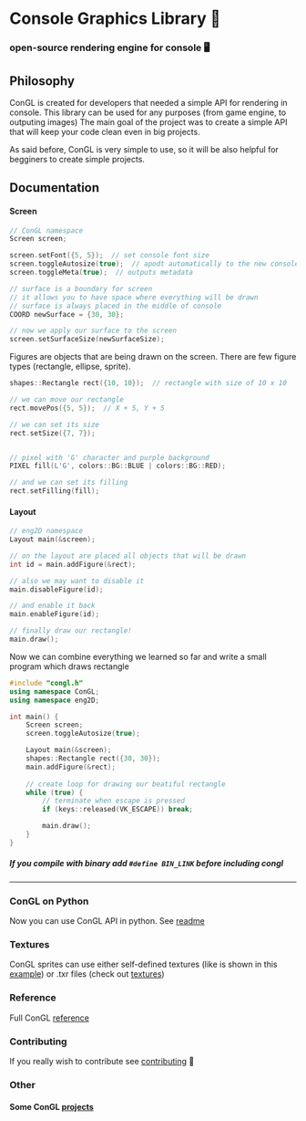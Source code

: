 # Console Graphics Library 🔮

### open-source rendering engine for console 🖥

## Philosophy
ConGL is created for developers that needed a simple API for rendering in console.
This library can be used for any purposes (from game engine, to outputing images)
The main goal of the project was to create a simple API that will keep your code
clean even in big projects.

As said before, ConGL is very simple to use, so it will be also helpful for begginers
to create simple projects.

## Documentation

#### Screen
```cpp
// ConGL namespace
Screen screen;

screen.setFont({5, 5});  // set console font size
screen.toggleAutosize(true);  // apodt automatically to the new console size
screen.toggleMeta(true);  // outputs metadata

// surface is a boundary for screen
// it allows you to have space where everything will be drawn
// surface is always placed in the middle of console
COORD newSurface = {30, 30};

// now we apply our surface to the screen
screen.setSurfaceSize(newSurfaceSize);

```

Figures are objects that are being drawn on the screen.
There are few figure types (rectangle, ellipse, sprite).
```cpp
shapes::Rectangle rect({10, 10});  // rectangle with size of 10 x 10

// we can move our rectangle 
rect.movePos({5, 5});  // X + 5, Y + 5

// we can set its size
rect.setSize({7, 7});


// pixel with 'G' character and purple background
PIXEL fill(L'G', colors::BG::BLUE | colors::BG::RED); 

// and we can set its filling
rect.setFilling(fill);
```

#### Layout 
```cpp
// eng2D namespace 
Layout main(&screen);

// on the layout are placed all objects that will be drawn
int id = main.addFigure(&rect);

// also we may want to disable it 
main.disableFigure(id);

// and enable it back
main.enableFigure(id);

// finally draw our rectangle!
main.draw();
```

Now we can combine everything we learned so far 
and write a small program which draws rectangle 
```cpp
#include "congl.h"
using namespace ConGL;
using namespace eng2D;

int main() {
    Screen screen;  
    screen.toggleAutosize(true);

    Layout main(&screen);
    shapes::Rectangle rect({30, 30});
    main.addFigure(&rect); 
    
    // create loop for drawing our beatiful rectangle
    while (true) {
        // terminate when escape is pressed
        if (keys::released(VK_ESCAPE)) break;

        main.draw();
    }
}

```


##### If you compile with binary add `#define BIN_LINK` before including congl

-----

### ConGL on Python 
Now you can use ConGL API in python. See [readme](../PY_MODULE/README.md)

### Textures

ConGL sprites can use either self-defined textures (like is shown in this [example](examples/roflcopter.cpp)) or .txr files (check out [textures](textures.md))

### Reference
Full ConGL [reference](docs.md)

### Contributing
If you really wish to contribute see [contributing](contributing.md) 🤗

### Other
#### Some ConGL [projects](examples.md) 

